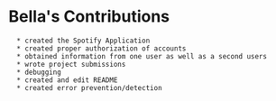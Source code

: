 # Bella's Contributions

      * created the Spotify Application 
      * created proper authorization of accounts
      * obtained information from one user as well as a second users
      * wrote project submissions
      * debugging
      * created and edit README
      * created error prevention/detection     
